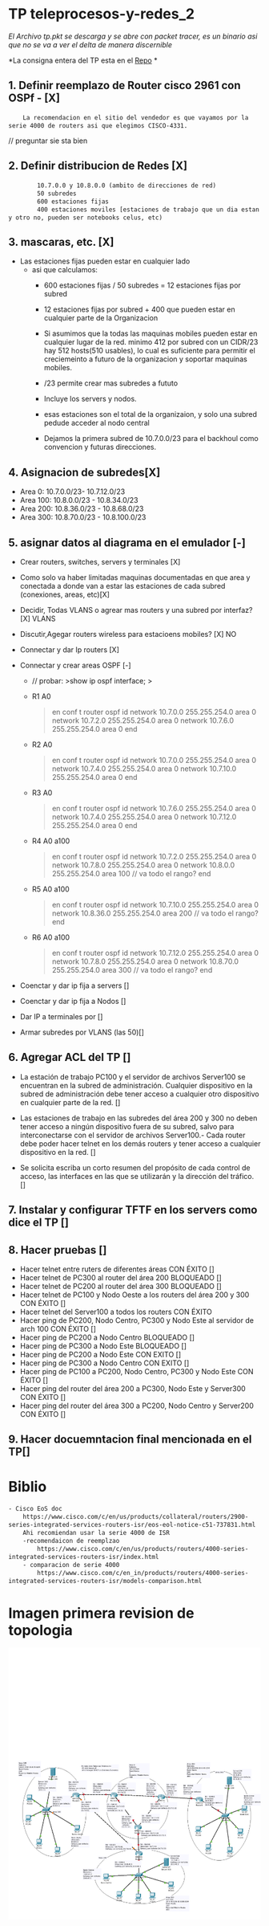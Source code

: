 # TP teleprocesos-y-redes_2
*El Archivo tp.pkt se descarga y se abre con packet tracer, es un binario asi que no se va a ver el delta de manera discernible*

*La consigna entera del TP esta en el [Repo](Consigna.docx) *

	
## 1. Definir reemplazo de Router cisco 2961 con OSPf - [X]
	
		La recomendacion en el sitio del vendedor es que vayamos por la serie 4000 de routers asi que elegimos CISCO-4331.
// preguntar sie sta bien
		
	
## 2. Definir distribucion de Redes [X] 
	
			10.7.0.0 y 10.8.0.0 (ambito de direcciones de red)
			50 subredes
			600 estaciones fijas
			400 estaciones moviles [estaciones de trabajo que un dia estan y otro no, pueden ser notebooks celus, etc)
		
## 3.  mascaras, etc. [X] 


		
- Las estaciones fijas pueden estar en cualquier lado
    + asi que calculamos:
        * 600 estaciones fijas / 50 subredes = 12 estaciones fijas por subred  
        
        * 12 estaciones fijas por subred + 400 que pueden estar en cualquier parte de la Organizacion
        
        * Si asumimos que la todas las maquinas mobiles pueden estar en cualquier lugar de la red. minimo 412 por subred con un CIDR/23 hay 512 hosts(510 usables), lo cual es suficiente para permitir el creciemeinto a futuro de la organizacion y soportar maquinas mobiles.   
        
        *  /23 permite crear mas subredes a fututo
                		
        * Incluye los servers y nodos.
		
        * esas estaciones son el total de la organizaion, y solo una subred pedude acceder al nodo central
		
        * Dejamos la primera subred de 10.7.0.0/23 para el backhoul como convencion y futuras direcciones.


## 4. Asignacion de subredes[X]
   * Area 0:
			10.7.0.0/23- 10.7.12.0/23
   * Area 100:
			10.8.0.0/23 - 10.8.34.0/23
   * Area 200:
			10.8.36.0/23 - 10.8.68.0/23
   * Area 300:
			10.8.70.0/23 - 10.8.100.0/23
			
			
## 5. asignar datos al diagrama en el emulador [-]

- Crear routers, switches, servers y terminales [X]
- Como solo va haber limitadas maquinas documentadas en que area y conectada a donde van a  estar las estaciones de cada subred (conexiones, areas, etc)[X]
- Decidir, Todas VLANS o agrear mas routers y una subred por interfaz? [X] VLANS
- Discutir,Agegar routers wireless para estacioens mobiles? [X] NO
- Connectar y dar Ip routers [X] 
- Connectar y crear areas OSPF  [-] 
    - // probar:   >show ip ospf interface;  >   
    - R1 A0
		> en
		> conf t
		> router ospf id
		> network 10.7.0.0  255.255.254.0  area 0
		> network 10.7.2.0  255.255.254.0  area 0
		> network 10.7.6.0  255.255.254.0  area 0
		> end

    - R2 A0
		> en
		> conf t
		> router ospf id
		> network 10.7.0.0  255.255.254.0  area 0
		> network 10.7.4.0  255.255.254.0  area 0
		> network 10.7.10.0  255.255.254.0  area 0
		> end

    - R3 A0
		> en
		> conf t
		> router ospf id
		> network 10.7.6.0  255.255.254.0  area 0
		> network 10.7.4.0  255.255.254.0  area 0
		> network 10.7.12.0  255.255.254.0  area 0 
		> end

    - R4 A0 a100
		> en
		> conf t
		> router ospf id
		> network 10.7.2.0  255.255.254.0  area 0
		> network 10.7.8.0  255.255.254.0  area 0
		> network 10.8.0.0  255.255.254.0  area 100 // va todo el rango?
		> end

    - R5 A0 a100
		> en
		> conf t
		> router ospf id
		> network 10.7.10.0  255.255.254.0  area 0
		> network 10.8.36.0  255.255.254.0  area 200 // va todo el rango?
		> end

    - R6 A0 a100
		> en
		> conf t
		> router ospf id
		> network 10.7.12.0  255.255.254.0  area 0
		> network 10.7.8.0  255.255.254.0  area 0
		> network 10.8.70.0  255.255.254.0  area 300 // va todo el rango?
		> end
    
- Coenctar y dar ip fija a servers [] 
- Coenctar y dar ip fija a Nodos [] 
- Dar IP a terminales por  [] 
- Armar subredes por VLANS (las 50)[] 

	
## 6. Agregar ACL del TP []   
- La estación de trabajo PC100 y el servidor de archivos Server100 se encuentran en la subred de administración. Cualquier dispositivo en la subred de administración debe tener acceso a cualquier otro dispositivo en cualquier parte de la red. []  

- Las estaciones de trabajo en las subredes del área 200 y 300 no deben tener acceso a ningún dispositivo fuera de su subred, salvo para interconectarse con el servidor de archivos Server100.- Cada router debe poder hacer telnet en los demás routers y tener acceso a cualquier dispositivo en la red. []

- Se solicita escriba un corto resumen del propósito de cada control de acceso, las interfaces en las que se utilizarán y la dirección del tráfico. []

	
	
## 7. Instalar y configurar TFTF en los servers como dice el TP [] 

## 8. Hacer pruebas []   
  
- Hacer telnet entre ruters de diferentes áreas 	CON ÉXITO  [] 
- Hacer telnet de PC300 al router del área 200  	BLOQUEADO  [] 
- Hacer telnet de PC200 al router del área 300 	BLOQUEADO [] 
- Hacer telnet de PC100 y Nodo Oeste a los routers del área 200 y 300 	CON ÉXITO [] 
- Hacer telnet del Server100 a todos los routers	CON ÉXITO 
- Hacer ping de PC200, Nodo Centro, PC300 y Nodo Este al servidor de arch 100 	CON ÉXITO [] 
- Hacer ping de PC200 a Nodo Centro	BLOQUEADO  [] 
- Hacer ping de PC300 a Nodo Este	BLOQUEADO  [] 
- Hacer ping de PC200 a Nodo Este	CON EXITO [] 
- Hacer ping de PC300 a Nodo Centro	CON EXITO  [] 
- Hacer ping de PC100 a PC200, Nodo Centro, PC300 y Nodo Este	CON ÉXITO  [] 
- Hacer ping del router del área 200 a PC300, Nodo Este y Server300	CON ÉXITO  [] 
- Hacer ping del router del área 300 a PC200, Nodo Centro y Server200	CON ÉXITO  [] 

	
## 9.  Hacer docuemntacion final mencionada en el TP[]


# Biblio
	
	
	- Cisco EoS doc
		https://www.cisco.com/c/en/us/products/collateral/routers/2900-series-integrated-services-routers-isr/eos-eol-notice-c51-737831.html
		Ahi recomiendan usar la serie 4000 de ISR
		-recomendaicon de reemplzao
			https://www.cisco.com/c/en/us/products/routers/4000-series-integrated-services-routers-isr/index.html
		- comparacion de serie 4000
			https://www.cisco.com/c/en_in/products/routers/4000-series-integrated-services-routers-isr/models-comparison.html


# Imagen primera revision de topologia
![Topologia](topologia.png)
